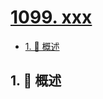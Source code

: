 # [1099. xxx](https://github.com/Tdahuyou/TNotes.leetcode/tree/main/notes/1099.%20xxx)

<!-- region:toc -->

- [1. 📝 概述](#1--概述)

<!-- endregion:toc -->

## 1. 📝 概述
